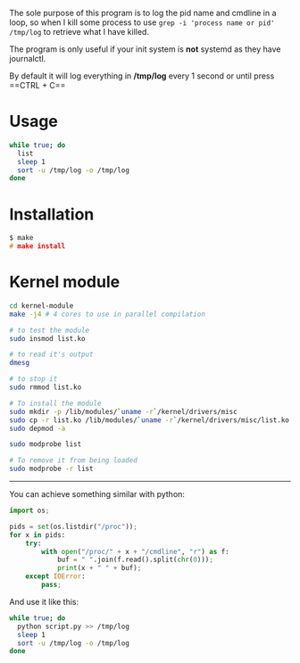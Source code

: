 The sole purpose of this program is to log the pid name and cmdline in a loop, so when I kill some process to use `grep -i 'process name or pid' /tmp/log` to retrieve what I have killed.

The program is only useful if your init system is **not** systemd as they have journalctl.

By default it will log everything in **/tmp/log** every 1 second or until press ==CTRL + C==

# Usage

```bash
while true; do
  list
  sleep 1
  sort -u /tmp/log -o /tmp/log
done
```

# Installation

```c
$ make
# make install
```

# Kernel module

```bash
cd kernel-module
make -j4 # 4 cores to use in parallel compilation

# to test the module
sudo insmod list.ko

# to read it's output
dmesg

# to stop it
sudo rmmod list.ko

# To install the module
sudo mkdir -p /lib/modules/`uname -r`/kernel/drivers/misc
sudo cp -r list.ko /lib/modules/`uname -r`/kernel/drivers/misc/list.ko
sudo depmod -a

sudo modprobe list

# To remove it from being loaded
sudo modprobe -r list
```

---

You can achieve something similar with python:

```python
import os;

pids = set(os.listdir("/proc"));
for x in pids:
    try:
        with open("/proc/" + x + "/cmdline", "r") as f:
            buf = " ".join(f.read().split(chr(0)));
            print(x + " " + buf);
    except IOError:
        pass;
```

And use it like this:
```bash
while true; do
  python script.py >> /tmp/log
  sleep 1
  sort -u /tmp/log -o /tmp/log
done
```
